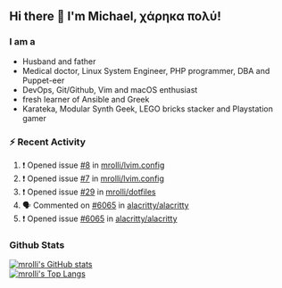 ## Hi there 👋 I'm Michael, χάρηκα πολύ!

<!--
**mrolli/mrolli** is a ✨ _special_ ✨ repository because its `README.md` (this file) appears on your GitHub profile.

Here are some ideas to get you started:

- 🔭 I’m currently working on ...
- 🌱 I’m currently learning ...
- 👯 I’m looking to collaborate on ...
- 🤔 I’m looking for help with ...
- 💬 Ask me about ...
- 📫 How to reach me: ...
- 😄 Pronouns: ...
- ⚡ Fun fact: ...
-->

### I am a
- Husband and father
- Medical doctor, Linux System Engineer, PHP programmer, DBA and Puppet-eer
- DevOps, Git/Github, Vim and macOS enthusiast
- fresh learner of Ansible and Greek
- Karateka, Modular Synth Geek, LEGO bricks stacker and Playstation gamer 

### :zap: Recent Activity

<!--START_SECTION:activity-->
1. ❗️ Opened issue [#8](https://github.com/mrolli/lvim.config/issues/8) in [mrolli/lvim.config](https://github.com/mrolli/lvim.config)
2. ❗️ Opened issue [#7](https://github.com/mrolli/lvim.config/issues/7) in [mrolli/lvim.config](https://github.com/mrolli/lvim.config)
3. ❗️ Opened issue [#29](https://github.com/mrolli/dotfiles/issues/29) in [mrolli/dotfiles](https://github.com/mrolli/dotfiles)
4. 🗣 Commented on [#6065](https://github.com/alacritty/alacritty/issues/6065) in [alacritty/alacritty](https://github.com/alacritty/alacritty)
5. ❗️ Opened issue [#6065](https://github.com/alacritty/alacritty/issues/6065) in [alacritty/alacritty](https://github.com/alacritty/alacritty)
<!--END_SECTION:activity-->

### Github Stats
[![mrolli's GitHub stats](https://github-readme-stats.vercel.app/api?username=mrolli&count_private=true&show_icons=true&theme=onedark)](https://github.com/anuraghazra/github-readme-stats)  
[![mrolli's Top Langs](https://github-readme-stats.vercel.app/api/top-langs/?username=mrolli&count_private=true&theme=onedark&hide=c%2B%2B,c,html,cmake,makefile&layout=compact)](https://github.com/anuraghazra/github-readme-stats)
